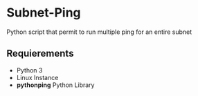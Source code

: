 # Subnet-Ping
Python script that permit to run multiple ping for an entire subnet

## Requierements

- Python 3
- Linux Instance
- **pythonping** Python Library
